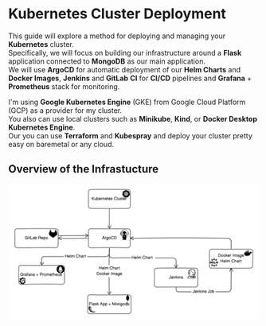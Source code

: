 # Kubernetes Cluster Deployment 

This guide will explore a method for deploying and managing your **Kubernetes** cluster.   
Specifically, we will focus on building our infrastructure around a **Flask** application connected to **MongoDB** as our main application.  
We will use **ArgoCD** for automatic deployment of our **Helm Charts** and **Docker Images**, **Jenkins** and **GitLab** **CI** for **CI/CD** pipelines and **Grafana** + **Prometheus** stack for monitoring. 

I'm using  **Google Kubernetes Engine** (GKE) from Google Cloud Platform (GCP) as a provider for my cluster.  
You also can use local clusters such as **Minikube**, **Kind**, or **Docker Desktop Kubernetes Engine**.  
Our you can use **Terraform** and **Kubespray** and deploy your cluster pretty easy on baremetal or any cloud.

## Overview of the Infrastucture

<img src="images/Screenshot_2024-07-02_at_20.27.45.png" width="900">